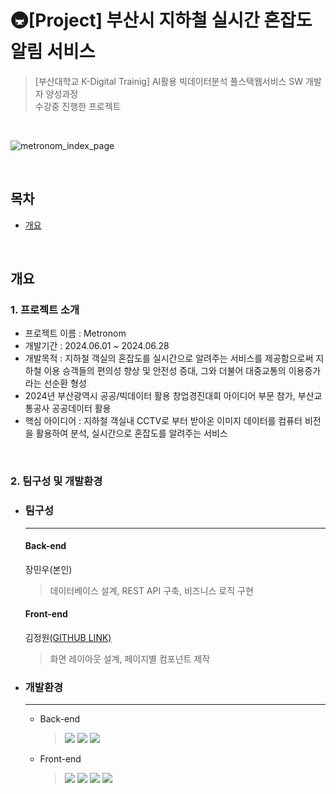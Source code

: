 # 🚇​[Project] 부산시 지하철 실시간 혼잡도 알림 서비스
> [부산대학교 K-Digital Trainig] AI활용 빅데이터분석 풀스택웹서비스 SW 개발자 양성과정  
> 수강중 진행한 프로젝트
<br>

![metronom_index_page](https://github.com/user-attachments/assets/6e4bbf2c-da49-44c6-adde-a4bb4636a216)

<br>

## 목차
 - [개요](#개요)

<br>

## 개요


### 1. 프로젝트 소개
- 프로젝트 이름 : Metronom
- 개발기간 : 2024.06.01 ~ 2024.06.28
- 개발목적 : 지하철 객실의 혼잡도를 실시간으로 알려주는 서비스를 제공함으로써 지하철 이용 승객들의 편의성 향상 및 안전성 증대, 그와 더불어 대중교통의 이용증가라는 선순환 형성
- 2024년 부산광역시 공공/빅데이터 활용 창업경진대회 아이디어 부문 참가, 부산교통공사 공공데이터 활용
- 핵심 아이디어 : 지하철 객실내 CCTV로 부터 받아온 이미지 데이터를 컴퓨터 비전을 활용하여 분석, 실시간으로 혼잡도를 알려주는 서비스

<br>

### 2. 팀구성 및 개발환경
  * ### 팀구성
    ---
    #### Back-end
    장민우(본인)
    > 데이터베이스 설계, REST API 구축, 비즈니스 로직 구현

    #### Front-end
    김정원<a href="https://github.com/DevInGarden">(GITHUB LINK)</a><br>
    > 화면 레이아웃 설계, 페이지별 컴포넌트 제작
    
  * ### 개발환경
    ---
    - Back-end
      > <img src="https://img.shields.io/badge/java-%23ED8B00.svg?style=for-the-badge&logo=openjdk&logoColor=white" />
      > <img src="https://img.shields.io/badge/spring-%236DB33F.svg?style=for-the-badge&logo=spring&logoColor=white" />
      > <img src="https://img.shields.io/badge/mysql-%2300f.svg?style=for-the-badge&logo=mysql&logoColor=white" />

      
    - Front-end
      > <img src="https://img.shields.io/badge/html5-%23E34F26.svg?style=for-the-badge&logo=html5&logoColor=white" />
      > <img src="https://img.shields.io/badge/javascript-%23323330.svg?style=for-the-badge&logo=javascript&logoColor=%23F7DF1E" />
      > <img src="https://img.shields.io/badge/react-%2320232a.svg?style=for-the-badge&logo=react&logoColor=%2361DAFB" />
      > <img src="https://img.shields.io/badge/tailwindcss-%2338B2AC.svg?style=for-the-badge&logo=tailwind-css&logoColor=white" /><br>

<br>




                
  

